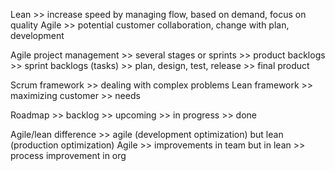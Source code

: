 Lean >> increase speed by managing flow, based on demand, focus on quality
Agile >> potential customer collaboration, change with plan, development

Agile project management >> several stages or sprints >> product backlogs >> sprint backlogs (tasks) >> plan, design, test, release >> final product

Scrum framework >> dealing with complex problems
Lean framework >> maximizing customer >> needs

Roadmap >> backlog >> upcoming >> in progress >> done

Agile/lean difference >> agile (development optimization) but lean (production optimization)
Agile >> improvements in team but in lean >> process improvement in org
